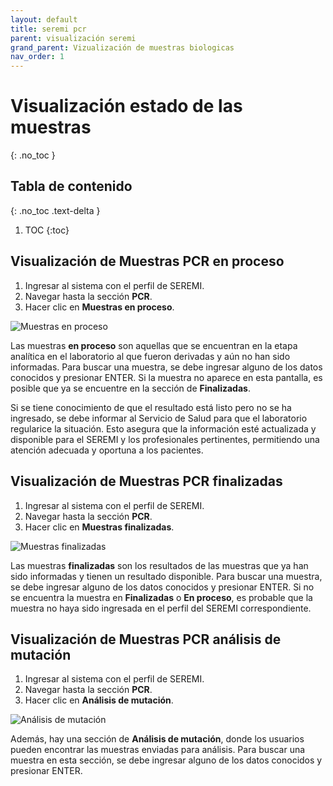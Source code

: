 ```yaml
---
layout: default
title: seremi pcr
parent: visualización seremi
grand_parent: Vizualización de muestras biologicas
nav_order: 1
---
```



# Visualización estado de las muestras
{: .no_toc }

## Tabla de contenido
{: .no_toc .text-delta }
1. TOC
{:toc}

## Visualización de Muestras PCR en proceso

1. Ingresar al sistema con el perfil de SEREMI.
2. Navegar hasta la sección **PCR**.
3. Hacer clic en **Muestras en proceso**.

![Muestras en proceso](img/20230316172034.png)

Las muestras **en proceso** son aquellas que se encuentran en la etapa analítica en el laboratorio al que fueron derivadas y aún no han sido informadas. Para buscar una muestra, se debe ingresar alguno de los datos conocidos y presionar ENTER. Si la muestra no aparece en esta pantalla, es posible que ya se encuentre en la sección de **Finalizadas**.

Si se tiene conocimiento de que el resultado está listo pero no se ha ingresado, se debe informar al Servicio de Salud para que el laboratorio regularice la situación. Esto asegura que la información esté actualizada y disponible para el SEREMI y los profesionales pertinentes, permitiendo una atención adecuada y oportuna a los pacientes.

## Visualización de Muestras PCR finalizadas

1. Ingresar al sistema con el perfil de SEREMI.
2. Navegar hasta la sección **PCR**.
3. Hacer clic en **Muestras finalizadas**.

![Muestras finalizadas](img/20230316172750.png)

Las muestras **finalizadas** son los resultados de las muestras que ya han sido informadas y tienen un resultado disponible. Para buscar una muestra, se debe ingresar alguno de los datos conocidos y presionar ENTER. Si no se encuentra la muestra en **Finalizadas** o **En proceso**, es probable que la muestra no haya sido ingresada en el perfil del SEREMI correspondiente.

## Visualización de Muestras PCR análisis de mutación

1. Ingresar al sistema con el perfil de SEREMI.
2. Navegar hasta la sección **PCR**.
3. Hacer clic en **Análisis de mutación**.

![Análisis de mutación](img/20230316173352.png)

Además, hay una sección de **Análisis de mutación**, donde los usuarios pueden encontrar las muestras enviadas para análisis. Para buscar una muestra en esta sección, se debe ingresar alguno de los datos conocidos y presionar ENTER.
